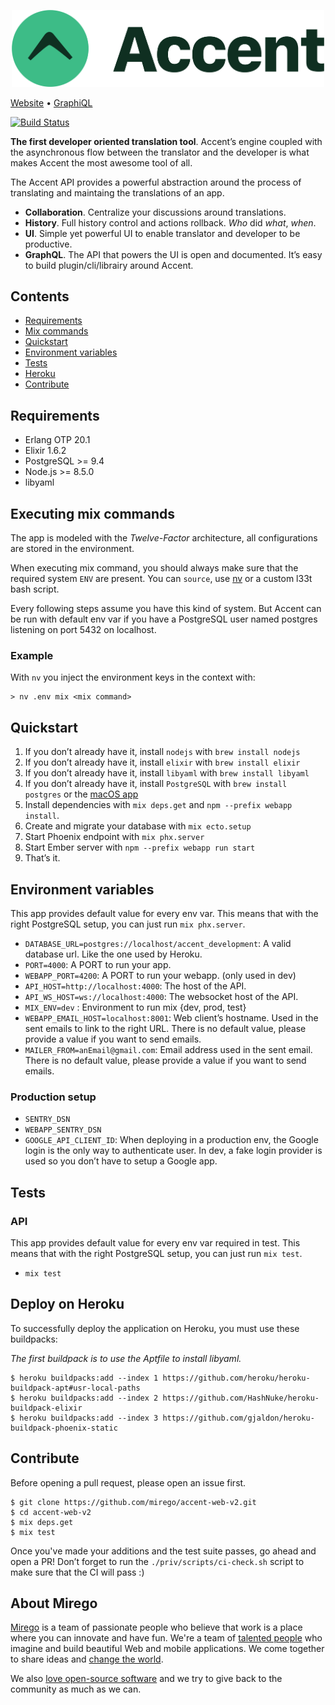 <p align="center">
  <img src="logo.svg" alt="Accent Logo" width=500 />
</p>

[Website](https://www.accent.reviews) • [GraphiQL](https://www.accent.reviews/documentation)

[![Build Status](https://travis-ci.org/mirego/accent.svg?branch=master)](https://travis-ci.org/mirego/accent)

**The first developer oriented translation tool**. Accent’s engine coupled with the asynchronous flow between the translator and the developer is what makes Accent the most awesome tool of all.

The Accent API provides a powerful abstraction around the process of translating and maintaing the translations of an app.

* **Collaboration**. Centralize your discussions around translations.
* **History**. Full history control and actions rollback. _Who_ did _what_, _when_.
* **UI**. Simple yet powerful UI to enable translator and developer to be productive.
* **GraphQL**. The API that powers the UI is open and documented. It’s easy to build plugin/cli/librairy around Accent.

## Contents

* [Requirements](#requirements)
* [Mix commands](#executing-mix-commands)
* [Quickstart](#quickstart)
* [Environment variables](#environment-variables)
* [Tests](#tests)
* [Heroku](#deploy-on-heroku)
* [Contribute](#contribute)

## Requirements

- Erlang OTP 20.1
- Elixir 1.6.2
- PostgreSQL >= 9.4
- Node.js >= 8.5.0
- libyaml

## Executing mix commands

The app is modeled with the _Twelve-Factor_  architecture, all configurations are stored in the environment.

When executing mix command, you should always make sure that the required system `ENV` are present. You can `source`, use [nv](https://github.com/jcouture/nv) or a custom l33t bash script.

Every following steps assume you have this kind of system.
But Accent can be run with default env var if you have a PostgreSQL user named postgres listening on port 5432 on localhost.

### Example

With `nv` you inject the environment keys in the context with:

```shell
> nv .env mix <mix command>

```

## Quickstart

  1. If you don’t already have it, install `nodejs` with `brew install nodejs`
  1. If you don’t already have it, install `elixir` with `brew install elixir`
  2. If you don’t already have it, install `libyaml` with `brew install libyaml`
  2. If you don’t already have it, install `PostgreSQL` with `brew install postgres` or the [macOS app](https://postgresapp.com/)
  3. Install dependencies with `mix deps.get` and `npm --prefix webapp install`.
  4. Create and migrate your database with `mix ecto.setup`
  5. Start Phoenix endpoint with `mix phx.server`
  5. Start Ember server with `npm --prefix webapp run start`
  6. That’s it.

## Environment variables

This app provides default value for every env var. This means that with the right PostgreSQL setup, you can just run `mix phx.server`.

- `DATABASE_URL=postgres://localhost/accent_development`: A valid database url. Like the one used by Heroku.
- `PORT=4000`: A PORT to run your app.
- `WEBAPP_PORT=4200`: A PORT to run your webapp. (only used in dev)
- `API_HOST=http://localhost:4000`: The host of the API.
- `API_WS_HOST=ws://localhost:4000`: The websocket host of the API.
- `MIX_ENV=dev` : Environment to run mix {dev, prod, test}
- `WEBAPP_EMAIL_HOST=localhost:8001`: Web client’s hostname. Used in the sent emails to link to the right URL. There is no default value, please provide a value if you want to send emails.
- `MAILER_FROM=anEmail@gmail.com`: Email address used in the sent email. There is no default value, please provide a value if you want to send emails.

### Production setup

- `SENTRY_DSN`
- `WEBAPP_SENTRY_DSN`
- `GOOGLE_API_CLIENT_ID`: When deploying in a production env, the Google login is the only way to authenticate user. In dev, a fake login provider is used so you don’t have to setup a Google app.

## Tests

### API

This app provides default value for every env var required in test. This means that with the right PostgreSQL setup, you can just run `mix test`.

- `mix test`

## Deploy on Heroku

To successfully deploy the application on Heroku, you must use these buildpacks:

_The first buildpack is to use the Aptfile to install libyaml._

```shell
$ heroku buildpacks:add --index 1 https://github.com/heroku/heroku-buildpack-apt#usr-local-paths
$ heroku buildpacks:add --index 2 https://github.com/HashNuke/heroku-buildpack-elixir
$ heroku buildpacks:add --index 3 https://github.com/gjaldon/heroku-buildpack-phoenix-static
```

## Contribute

Before opening a pull request, please open an issue first.

```shell
$ git clone https://github.com/mirego/accent-web-v2.git
$ cd accent-web-v2
$ mix deps.get
$ mix test
```

Once you've made your additions and the test suite passes, go ahead and open a PR!
Don’t forget to run the `./priv/scripts/ci-check.sh` script to make sure that the CI will pass :)

## About Mirego

[Mirego](http://mirego.com) is a team of passionate people who believe that work is a place where you can innovate and have fun. We're a team of [talented people](http://life.mirego.com) who imagine and build beautiful Web and mobile applications. We come together to share ideas and [change the world](http://mirego.org).

We also [love open-source software](http://open.mirego.com) and we try to give back to the community as much as we can.
